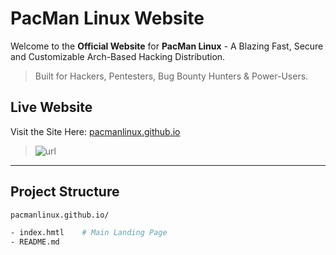 # PacMan Linux Website
Welcome to the **Official Website** for **PacMan Linux** - A Blazing Fast, Secure and Customizable Arch-Based Hacking Distribution.

> Built for Hackers, Pentesters, Bug Bounty Hunters & Power-Users.

## Live Website 
Visit the Site Here:
[pacmanlinux.github.io](pacmanlinux.github.io)

> ![url](https://github.com/user-attachments/assets/d67eeff4-eca9-4255-949f-3a8fe863fbad)

---

## Project Structure

```bash
pacmanlinux.github.io/

- index.hmtl	# Main Landing Page
- README.md

